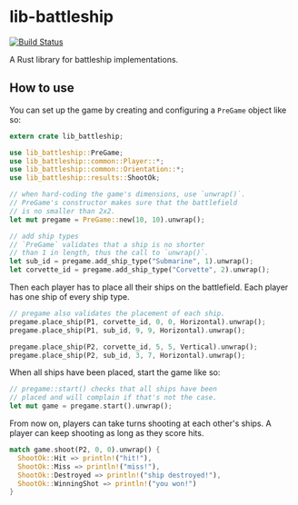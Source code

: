 # lib-battleship
[![Build Status](https://travis-ci.org/Leopard2A5/lib-battleship.svg?branch=master)](https://travis-ci.org/Leopard2A5/lib-battleship)

A Rust library for battleship implementations.

## How to use
You can set up the game by creating and configuring a `PreGame` object like so:
```rust
extern crate lib_battleship;

use lib_battleship::PreGame;
use lib_battleship::common::Player::*;
use lib_battleship::common::Orientation::*;
use lib_battleship::results::ShootOk;

// when hard-coding the game's dimensions, use `unwrap()`.
// PreGame's constructor makes sure that the battlefield
// is no smaller than 2x2.
let mut pregame = PreGame::new(10, 10).unwrap();

// add ship types
// `PreGame` validates that a ship is no shorter
// than 1 in length, thus the call to `unwrap()`.
let sub_id = pregame.add_ship_type("Submarine", 1).unwrap();
let corvette_id = pregame.add_ship_type("Corvette", 2).unwrap();
```

Then each player has to place all their ships on the battlefield. Each player has one ship of every ship type.

```rust
// pregame also validates the placement of each ship.
pregame.place_ship(P1, corvette_id, 0, 0, Horizontal).unwrap();
pregame.place_ship(P1, sub_id, 9, 9, Horizontal).unwrap();

pregame.place_ship(P2, corvette_id, 5, 5, Vertical).unwrap();
pregame.place_ship(P2, sub_id, 3, 7, Horizontal).unwrap();
```

When all ships have been placed, start the game like so:

```rust
// pregame::start() checks that all ships have been
// placed and will complain if that's not the case.
let mut game = pregame.start().unwrap();
```

From now on, players can take turns shooting at each other's ships. A player can keep shooting as long as they score hits.

```rust
match game.shoot(P2, 0, 0).unwrap() {
  ShootOk::Hit => println!("hit!"),
  ShootOk::Miss => println!("miss!"),
  ShootOk::Destroyed => println!("ship destroyed!"),
  ShootOk::WinningShot => println!("you won!")
}
```
